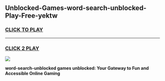 
## Unblocked-Games-word-search-unblocked-Play-Free-yektw
<h3>
<a href="https://premium76.site?title=word-search-unblocked&ref=18A1">CLICK TO PLAY</a></h3>
<hr>

<h3>
<a href="https://premium76.site?title=word-search-unblocked&ref=18A1">CLICK 2 PLAY</a>
  
</h3>

<a href="https://premium76.site?title=word-search-unblocked&ref=18A1"><img src="https://clearcache.store/games.png"></a>


**word-search-unblocked games unblocked: Your Gateway to Fun and Accessible Online Gaming**
